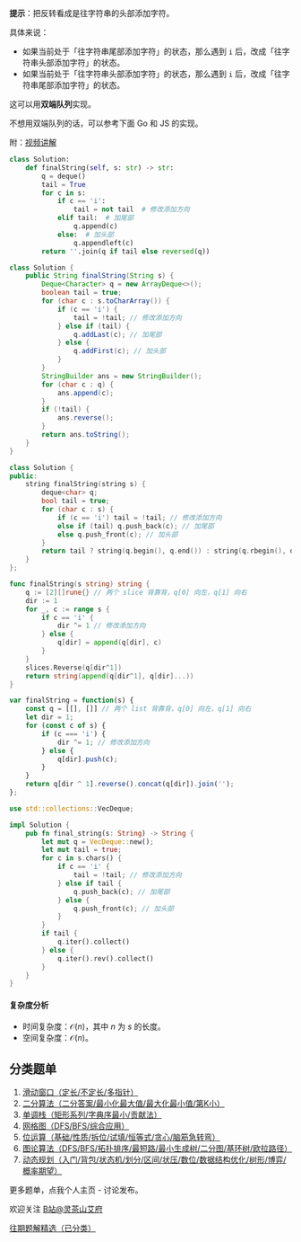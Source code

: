 **提示**：把反转看成是往字符串的头部添加字符。

具体来说：

- 如果当前处于「往字符串尾部添加字符」的状态，那么遇到 `i` 后，改成「往字符串头部添加字符」的状态。
- 如果当前处于「往字符串头部添加字符」的状态，那么遇到 `i` 后，改成「往字符串尾部添加字符」的状态。

这可以用**双端队列**实现。

不想用双端队列的话，可以参考下面 Go 和 JS 的实现。

附：[视频讲解](https://www.bilibili.com/video/BV1Yr4y1o7aP/)

```py [sol-Python3]
class Solution:
    def finalString(self, s: str) -> str:
        q = deque()
        tail = True
        for c in s:
            if c == 'i':
                tail = not tail  # 修改添加方向
            elif tail:  # 加尾部
                q.append(c)
            else:  # 加头部
                q.appendleft(c)
        return ''.join(q if tail else reversed(q))
```

```java [sol-Java]
class Solution {
    public String finalString(String s) {
        Deque<Character> q = new ArrayDeque<>();
        boolean tail = true;
        for (char c : s.toCharArray()) {
            if (c == 'i') {
                tail = !tail; // 修改添加方向
            } else if (tail) {
                q.addLast(c); // 加尾部
            } else {
                q.addFirst(c); // 加头部
            }
        }
        StringBuilder ans = new StringBuilder();
        for (char c : q) {
            ans.append(c);
        }
        if (!tail) {
            ans.reverse();
        }
        return ans.toString();
    }
}
```

```cpp [sol-C++]
class Solution {
public:
    string finalString(string s) {
        deque<char> q;
        bool tail = true;
        for (char c : s) {
            if (c == 'i') tail = !tail; // 修改添加方向
            else if (tail) q.push_back(c); // 加尾部
            else q.push_front(c); // 加头部
        }
        return tail ? string(q.begin(), q.end()) : string(q.rbegin(), q.rend());
    }
};
```

```go [sol-Go]
func finalString(s string) string {
	q := [2][]rune{} // 两个 slice 背靠背，q[0] 向左，q[1] 向右
	dir := 1
	for _, c := range s {
		if c == 'i' {
			dir ^= 1 // 修改添加方向
		} else {
			q[dir] = append(q[dir], c)
		}
	}
	slices.Reverse(q[dir^1])
	return string(append(q[dir^1], q[dir]...))
}
```

```js [sol-JavaScript]
var finalString = function(s) {
    const q = [[], []] // 两个 list 背靠背，q[0] 向左，q[1] 向右
    let dir = 1;
    for (const c of s) {
        if (c === 'i') {
            dir ^= 1; // 修改添加方向
        } else {
            q[dir].push(c);
        }
    }
    return q[dir ^ 1].reverse().concat(q[dir]).join('');
};
```

```rust [sol-Rust]
use std::collections::VecDeque;

impl Solution {
    pub fn final_string(s: String) -> String {
        let mut q = VecDeque::new();
        let mut tail = true;
        for c in s.chars() {
            if c == 'i' {
                tail = !tail; // 修改添加方向
            } else if tail {
                q.push_back(c); // 加尾部
            } else {
                q.push_front(c); // 加头部
            }
        }
        if tail {
            q.iter().collect()
        } else {
            q.iter().rev().collect()
        }
    }
}
```

#### 复杂度分析

- 时间复杂度：$\mathcal{O}(n)$，其中 $n$ 为 $s$ 的长度。
- 空间复杂度：$\mathcal{O}(n)$。

## 分类题单

1. [滑动窗口（定长/不定长/多指针）](https://leetcode.cn/circle/discuss/0viNMK/)
2. [二分算法（二分答案/最小化最大值/最大化最小值/第K小）](https://leetcode.cn/circle/discuss/SqopEo/)
3. [单调栈（矩形系列/字典序最小/贡献法）](https://leetcode.cn/circle/discuss/9oZFK9/)
4. [网格图（DFS/BFS/综合应用）](https://leetcode.cn/circle/discuss/YiXPXW/)
5. [位运算（基础/性质/拆位/试填/恒等式/贪心/脑筋急转弯）](https://leetcode.cn/circle/discuss/dHn9Vk/)
6. [图论算法（DFS/BFS/拓扑排序/最短路/最小生成树/二分图/基环树/欧拉路径）](https://leetcode.cn/circle/discuss/01LUak/)
7. [动态规划（入门/背包/状态机/划分/区间/状压/数位/数据结构优化/树形/博弈/概率期望）](https://leetcode.cn/circle/discuss/tXLS3i/)

更多题单，点我个人主页 - 讨论发布。

欢迎关注 [B站@灵茶山艾府](https://space.bilibili.com/206214)

[往期题解精选（已分类）](https://github.com/EndlessCheng/codeforces-go/blob/master/leetcode/SOLUTIONS.md)
